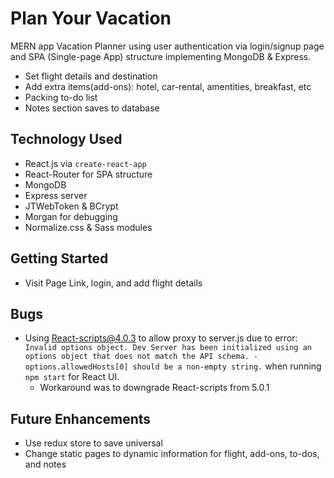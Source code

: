 # Plan Your Vacation

MERN app Vacation Planner using user authentication via login/signup page and SPA (Single-page App) structure implementing MongoDB & Express.

- Set flight details and destination
- Add extra items(add-ons): hotel, car-rental, amentities, breakfast, etc
- Packing to-do list
- Notes section saves to database

## Technology Used

- React.js via `create-react-app`
- React-Router for SPA structure
- MongoDB
- Express server
- JTWebToken & BCrypt
- Morgan for debugging
- Normalize.css & Sass modules

## Getting Started

- Visit Page Link, login, and add flight details

## Bugs

- Using React-scripts@4.0.3 to allow proxy to server.js due to error: `Invalid options object. Dev Server has been initialized using an options object that does not match the API schema. - options.allowedHosts[0] should be a non-empty string.` when running `npm start` for React UI.
  - Workaround was to downgrade React-scripts from 5.0.1

## Future Enhancements

- Use redux store to save universal
- Change static pages to dynamic information for flight, add-ons, to-dos, and notes
